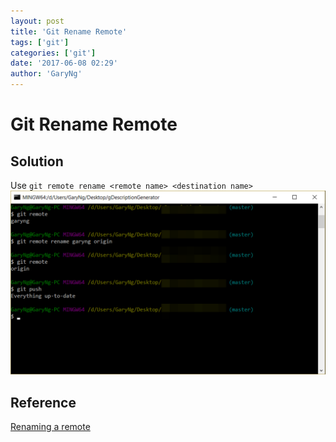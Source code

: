 ```yaml
---
layout: post
title: 'Git Rename Remote'
tags: ['git']
categories: ['git']
date: '2017-06-08 02:29'
author: 'GaryNg'
---
```


# Git Rename Remote
## Solution
Use `git remote rename <remote name> <destination name>`
![Renaming remote in Git](../images/posts/git-rename-remote/2017-06-08_023105.png)

## Reference
[Renaming a remote](https://help.github.com/articles/renaming-a-remote/)
